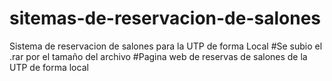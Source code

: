 # sitemas-de-reservacion-de-salones
Sistema de reservacion de salones para la UTP de forma Local
#Se subio el .rar por el tamaño del archivo
#Pagina web de reservas de salones de la UTP de forma local
